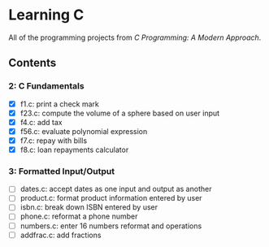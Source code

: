 # Learning C

All of the programming projects from *C Programming: A Modern Approach*.

## Contents

### 2: C Fundamentals
- [x] f1.c: print a check mark
- [x] f23.c: compute the volume of a sphere based on user input
- [x] f4.c: add tax
- [x] f56.c: evaluate polynomial expression
- [x] f7.c: repay with bills
- [x] f8.c: loan repayments calculator

### 3: Formatted Input/Output
- [ ] dates.c: accept dates as one input and output as another
- [ ] product.c: format product information entered by user
- [ ] isbn.c: break down ISBN entered by user
- [ ] phone.c: reformat a phone number
- [ ] numbers.c: enter 16 numbers reformat and operations
- [ ] addfrac.c: add fractions